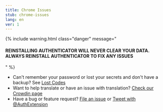 ```yaml
---
title: Chrome Issues
stub: chrome-issues
lang: en
ver: 1
---
```


{% include warning.html class="danger" message="<h4>REINSTALLING AUTHENTICATOR WILL NEVER CLEAR YOUR DATA. ALWAYS REINSTALL AUTHENTICATOR TO FIX ANY ISSUES</h4>" %}

- Can't remember your password or lost your secrets and don't have a backup? See [Lost Codes](lost-codes)
- Want to help translate or have an issue with translation? [Check our Crowdin page](https://crowdin.com/project/authenticator-firefox)
- Have a bug or feature request? [File an issue](https://github.com/Authenticator-Extension/Authenticator/issues/new/choose) or [Tweet with @AuthExtension](https://twitter.com/intent/tweet?text=@AuthExtension)
